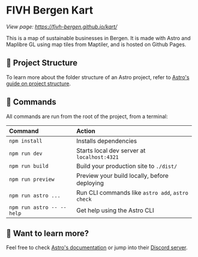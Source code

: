 # FIVH Bergen Kart

_View page: <https://fivh-bergen.github.io/kart/>_

This is a map of sustainable businesses in Bergen. It is made with Astro and Maplibre GL using map tiles from Maptiler, and is hosted on Github Pages.

## 🚀 Project Structure

To learn more about the folder structure of an Astro project, refer to [Astro's guide on project structure](https://docs.astro.build/en/basics/project-structure/).

## 🧞 Commands

All commands are run from the root of the project, from a terminal:

| Command                   | Action                                           |
| :------------------------ | :----------------------------------------------- |
| `npm install`             | Installs dependencies                            |
| `npm run dev`             | Starts local dev server at `localhost:4321`      |
| `npm run build`           | Build your production site to `./dist/`          |
| `npm run preview`         | Preview your build locally, before deploying     |
| `npm run astro ...`       | Run CLI commands like `astro add`, `astro check` |
| `npm run astro -- --help` | Get help using the Astro CLI                     |

## 👀 Want to learn more?

Feel free to check [Astro's documentation](https://docs.astro.build) or jump into their [Discord server](https://astro.build/chat).
